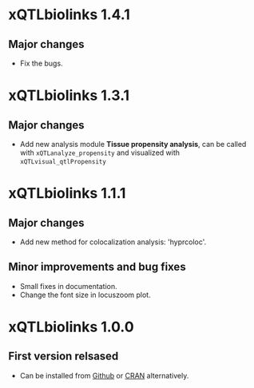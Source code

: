 # xQTLbiolinks 1.4.1

## Major changes

* Fix the bugs.

# xQTLbiolinks 1.3.1

## Major changes

* Add new analysis module **Tissue propensity analysis**, can be called with `xQTLanalyze_propensity` and visualized with `xQTLvisual_qtlPropensity`

# xQTLbiolinks 1.1.1

## Major changes

* Add new method for colocalization analysis: 'hyprcoloc'.

## Minor improvements and bug fixes

* Small fixes in documentation.
* Change the font size in locuszoom plot.

# xQTLbiolinks 1.0.0

## First version relsased

* Can be installed from [Github](https://github.com/dingruofan/xQTLbiolinks) or [CRAN](https://CRAN.R-project.org/package=xQTLbiolinks) alternatively.

